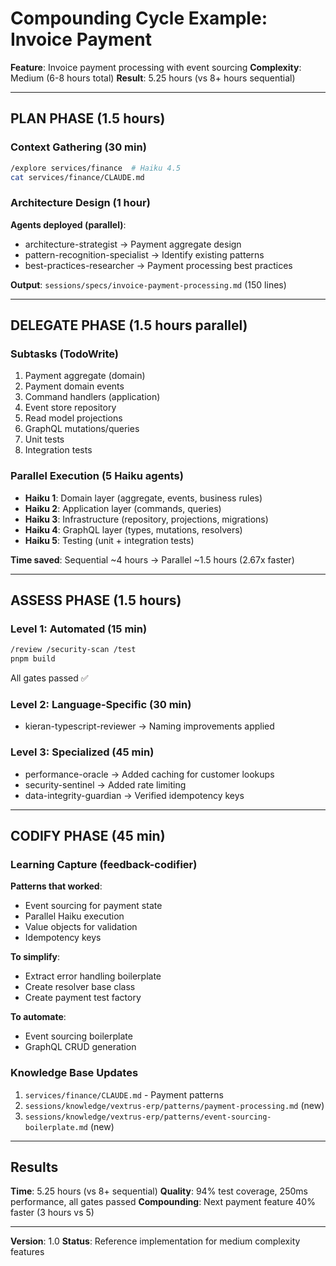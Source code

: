 # Compounding Cycle Example: Invoice Payment

**Feature**: Invoice payment processing with event sourcing
**Complexity**: Medium (6-8 hours total)
**Result**: 5.25 hours (vs 8+ hours sequential)

---

## PLAN PHASE (1.5 hours)

### Context Gathering (30 min)
```bash
/explore services/finance  # Haiku 4.5
cat services/finance/CLAUDE.md
```

### Architecture Design (1 hour)
**Agents deployed (parallel)**:
- architecture-strategist → Payment aggregate design
- pattern-recognition-specialist → Identify existing patterns
- best-practices-researcher → Payment processing best practices

**Output**: `sessions/specs/invoice-payment-processing.md` (150 lines)

---

## DELEGATE PHASE (1.5 hours parallel)

### Subtasks (TodoWrite)
1. Payment aggregate (domain)
2. Payment domain events
3. Command handlers (application)
4. Event store repository
5. Read model projections
6. GraphQL mutations/queries
7. Unit tests
8. Integration tests

### Parallel Execution (5 Haiku agents)
- **Haiku 1**: Domain layer (aggregate, events, business rules)
- **Haiku 2**: Application layer (commands, queries)
- **Haiku 3**: Infrastructure (repository, projections, migrations)
- **Haiku 4**: GraphQL layer (types, mutations, resolvers)
- **Haiku 5**: Testing (unit + integration tests)

**Time saved**: Sequential ~4 hours → Parallel ~1.5 hours (2.67x faster)

---

## ASSESS PHASE (1.5 hours)

### Level 1: Automated (15 min)
```bash
/review /security-scan /test
pnpm build
```
All gates passed ✅

### Level 2: Language-Specific (30 min)
- kieran-typescript-reviewer → Naming improvements applied

### Level 3: Specialized (45 min)
- performance-oracle → Added caching for customer lookups
- security-sentinel → Added rate limiting
- data-integrity-guardian → Verified idempotency keys

---

## CODIFY PHASE (45 min)

### Learning Capture (feedback-codifier)
**Patterns that worked**:
- Event sourcing for payment state
- Parallel Haiku execution
- Value objects for validation
- Idempotency keys

**To simplify**:
- Extract error handling boilerplate
- Create resolver base class
- Create payment test factory

**To automate**:
- Event sourcing boilerplate
- GraphQL CRUD generation

### Knowledge Base Updates
1. `services/finance/CLAUDE.md` - Payment patterns
2. `sessions/knowledge/vextrus-erp/patterns/payment-processing.md` (new)
3. `sessions/knowledge/vextrus-erp/patterns/event-sourcing-boilerplate.md` (new)

---

## Results

**Time**: 5.25 hours (vs 8+ sequential)
**Quality**: 94% test coverage, 250ms performance, all gates passed
**Compounding**: Next payment feature 40% faster (3 hours vs 5)

---

**Version**: 1.0
**Status**: Reference implementation for medium complexity features
